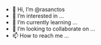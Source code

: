 - 👋 Hi, I’m @rasanctos
- 👀 I’m interested in ...
- 🌱 I’m currently learning ...
- 💞️ I’m looking to collaborate on ...
- 📫 How to reach me ...

<!---
rasanctos/rasanctos is a ✨ special ✨ repository because its `README.md` (this file) appears on your GitHub profile.
You can click the Preview link to take a look at your changes.
--->
